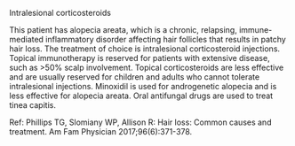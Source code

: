 Intralesional corticosteroids

This patient has alopecia areata, which is a chronic, relapsing, immune-mediated inflammatory disorder affecting hair follicles that results in patchy hair loss. The treatment of choice is intralesional corticosteroid injections. Topical immunotherapy is reserved for patients with extensive disease, such as >50% scalp involvement. Topical corticosteroids are less effective and are usually reserved for children and adults who cannot tolerate intralesional injections. Minoxidil is used for androgenetic alopecia and is less effective for alopecia areata. Oral antifungal drugs are used to treat tinea capitis.

Ref: Phillips TG, Slomiany WP, Allison R: Hair loss: Common causes and treatment. Am Fam Physician 2017;96(6):371-378.